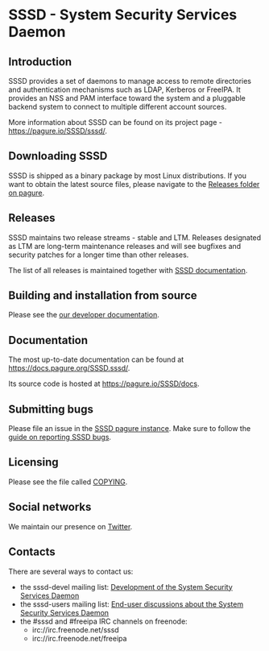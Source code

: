 # SSSD - System Security Services Daemon

## Introduction
SSSD provides a set of daemons to manage access to remote directories and
authentication mechanisms such as LDAP, Kerberos or FreeIPA. It provides
an NSS and PAM interface toward the system and a pluggable backend system
to connect to multiple different account sources.

More information about SSSD can be found on its project page -
https://pagure.io/SSSD/sssd/.

## Downloading SSSD
SSSD is shipped as a binary package by most Linux distributions. If you
want to obtain the latest source files, please navigate to the
[Releases folder on pagure](https://releases.pagure.org/SSSD/sssd/).

## Releases
SSSD maintains two release streams - stable and LTM. Releases designated as
LTM are long-term maintenance releases and will see bugfixes and security
patches for a longer time than other releases.

The list of all releases is maintained together with [SSSD documentation](https://docs.pagure.org/SSSD.sssd/users/releases.html).

## Building and installation from source
Please see the [our developer documentation](https://docs.pagure.org/SSSD.sssd/developers/).

## Documentation
The most up-to-date documentation can be found at https://docs.pagure.org/SSSD.sssd/.

Its source code is hosted at https://pagure.io/SSSD/docs.

## Submitting bugs
Please file an issue in the [SSSD pagure instance](https://pagure.io/SSSD/sssd/issues).
Make sure to follow the [guide on reporting SSSD bugs](https://docs.pagure.org/SSSD.sssd/users/reporting_bugs.html).

## Licensing
Please see the file called [COPYING](COPYING).

## Social networks
We maintain our presence on [Twitter](https://twitter.com/SysSecSvcDaemon).

## Contacts
There are several ways to contact us:

* the sssd-devel mailing list: [Development of the System Security Services Daemon](
  https://lists.fedorahosted.org/archives/list/sssd-devel@lists.fedorahosted.org/)
* the sssd-users mailing list: [End-user discussions about the System Security Services Daemon](
  https://lists.fedorahosted.org/archives/list/sssd-users@lists.fedorahosted.org/)
* the #sssd and #freeipa IRC channels on freenode:
  * irc://irc.freenode.net/sssd
  * irc://irc.freenode.net/freeipa
